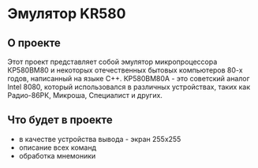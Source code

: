 # Эмулятор KR580

## О проекте
Этот проект представляет собой эмулятор микропроцессора КР580ВМ80 и некоторых отечественных бытовых компьютеров 80-х годов, написанный на языке C++. КР580ВМ80А - это советский аналог Intel 8080, который использовался в различных устройствах, таких как Радио-86РК, Микроша, Специалист и других.

## Что будет в проекте
- в качестве устройства вывода - экран 255х255
- описание всех команд
- обработка мнемоники
